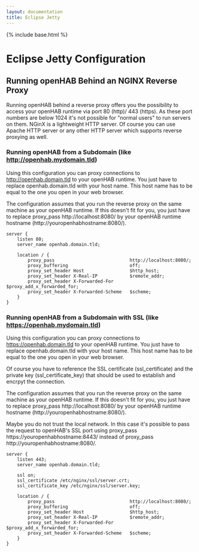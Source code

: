 ```yaml
---
layout: documentation
title: Eclipse Jetty
---
```


{% include base.html %}

# Eclipse Jetty Configuration


## Running openHAB Behind an NGINX Reverse Proxy

Running openHAB behind a reverse proxy offers you the possibility to access your openHAB runtime via port 80 (http)/ 443 (https). As these port numbers are below 1024 it's not possible for "normal users" to run servers on them. NGinX is a lightweight HTTP server. Of course you can use Apache HTTP server or any other HTTP server which supports reverse proxying as well.

### Running openHAB from a Subdomain (like http://openhab.mydomain.tld)

Using this configuration you can proxy connections to http://openhab.domain.tld to your openHAB runtime. You just have to replace openhab.domain.tld with your host name. This host name has to be equal to the one you open in your web browser.

The configuration assumes that you run the reverse proxy on the same machine as your openHAB runtime. If this doesn't fit for you, you just have to replace proxy_pass http://localhost:8080/ by your openHAB runtime hostname (http://youropenhabhostname:8080/).

```
server {
	listen 80;
	server_name openhab.domain.tld;

	location / {
		proxy_pass                            http://localhost:8080/;
		proxy_buffering                       off;
		proxy_set_header Host                 $http_host;
		proxy_set_header X-Real-IP            $remote_addr;
		proxy_set_header X-Forwarded-For      $proxy_add_x_forwarded_for;
		proxy_set_header X-Forwarded-Scheme   $scheme;
	}
}
```

### Running openHAB from a Subdomain with SSL (like https://openhab.mydomain.tld)

Using this configuration you can proxy connections to https://openhab.domain.tld to your openHAB runtime. You just have to replace openhab.domain.tld with your host name. This host name has to be equal to the one you open in your web browser.

Of course you have to reference the SSL certificate (ssl\_certificate) and the private key (ssl\_certificate\_key) that should be used to establish and encrpyt the connection.

The configuration assumes that you run the reverse proxy on the same machine as your openHAB runtime. If this doesn't fit for you, you just have to replace proxy_pass http://localhost:8080/ by your openHAB runtime hostname (http://youropenhabhostname:8080/).

Maybe you do not trust the local network. In this case it's possible to pass the request to openHAB's SSL port using proxy\_pass https://youropenhabhostname:8443/ instead of proxy\_pass http://youropenhabhostname:8080/.

```
server {
	listen 443;
	server_name openhab.domain.tld;

	ssl on;
	ssl_certificate /etc/nginx/ssl/server.crt;
	ssl_certificate_key /etc/nginx/ssl/server.key;

	location / {
		proxy_pass                            http://localhost:8080/;
		proxy_buffering                       off;
		proxy_set_header Host                 $http_host;
		proxy_set_header X-Real-IP            $remote_addr;
		proxy_set_header X-Forwarded-For      $proxy_add_x_forwarded_for;
		proxy_set_header X-Forwarded-Scheme   $scheme;
	}
}
```
